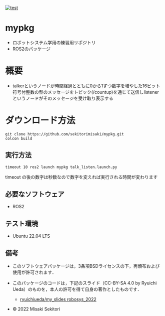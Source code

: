 [![test](https://github.com/sekitorimisaki/mypkg/actions/workflows/test.yml/badge.svg)](https://github.com/sekitorimisaki/mypkg/actions/workflows/test.yml)
# mypkg
* ロボットシステム学用の練習用リポジトリ
* ROS2のパッケージ
# 概要
* talkerというノードが時間経過とともに0から1ずつ数字を増やした16ビット符号付整数の型のメッセージをトピック(/countup)を通じて送信しlistenerというノードがそのメッセージを受け取り表示する
# ダウンロード方法          
```
git clone https://github.com/sekitorimisaki/mypkg.git
colcon build
```
## 実行方法
```
timeout 10 ros2 launch mypkg talk_listen.launch.py
```
timeout の後の数字は秒数なので数字を変えれば実行される時間が変わります 
## 必要なソフトウェア
* ROS2
## テスト環境
* Ubuntu 22.04 LTS
                       
## 備考                                               
* このソフトウェアパッケージは，3条項BSDライセンスの下，再頒布および使用が許可されます．
* このパッケージのコードは，下記のスライド（CC-BY-SA 4.0 by Ryuichi Ueda）のものを，本人の許可を得て自身の著作としたものです．
	* [ryuichiueda/my_slides robosys_2022](https://github.com/ryuichiueda/my_slides/tree/master/robosys_2022)

* © 2022 Misaki Sekitori
